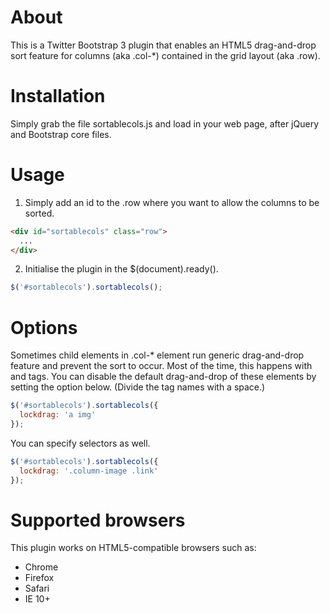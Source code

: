 # About

This is a Twitter Bootstrap 3 plugin that enables an HTML5 drag-and-drop sort feature for columns (aka .col-\*) contained in the grid layout (aka .row).

# Installation

Simply grab the file sortablecols.js and load in your web page, after jQuery and Bootstrap core files.

# Usage

1. Simply add an id to the .row where you want to allow the columns to be sorted.
```html
<div id="sortablecols" class="row">
  ...
</div>
```

2. Initialise the plugin in the $(document).ready().
```js
$('#sortablecols').sortablecols();
```

# Options

Sometimes child elements in .col-* element run generic drag-and-drop feature and prevent the sort to occur.
Most of the time, this happens with <img> and <a> tags. You can disable the default drag-and-drop of these elements by setting the option below.
(Divide the tag names with a space.)

```js
$('#sortablecols').sortablecols({
  lockdrag: 'a img'
});
```

You can specify selectors as well.

```js
$('#sortablecols').sortablecols({
  lockdrag: '.column-image .link'
});
```

# Supported browsers

This plugin works on HTML5-compatible browsers such as:
* Chrome 
* Firefox
* Safari
* IE 10+

